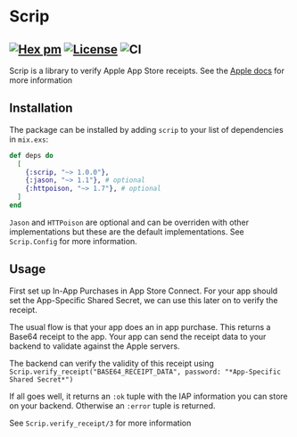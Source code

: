 # Scrip

## [![Hex pm](http://img.shields.io/hexpm/v/scrip.svg?style=flat)](https://hex.pm/packages/scrip) [![License](https://img.shields.io/badge/License-MIT-blue.svg)](https://opensource.org/licenses/MIT) ![CI](https://github.com/maartenvanvliet/scrip/workflows/CI/badge.svg)

<!-- MDOC !-->

Scrip is a library to verify Apple App Store receipts. See the [Apple docs](https://developer.apple.com/documentation/appstorereceipts) for more information

## Installation

The package can be installed by adding `scrip` to your list of dependencies in `mix.exs`:

```elixir
def deps do
  [
    {:scrip, "~> 1.0.0"},
    {:jason, "~> 1.1"}, # optional
    {:httpoison, "~> 1.7"}, # optional
  ]
end
```

`Jason` and `HTTPoison` are optional and can be overriden with other implementations
but these are the default implementations. See `Scrip.Config` for more information.

## Usage

First set up In-App Purchases in App Store Connect. For your app should set the App-Specific Shared Secret, we can
use this later on to verify the receipt.

The usual flow is that your app does an in app purchase. This returns a Base64 receipt to the app. Your app can send the
receipt data to your backend to validate against the Apple servers.

The backend can verify the validity of this receipt using `Scrip.verify_receipt("BASE64_RECEIPT_DATA", password: "*App-Specific Shared Secret*")`

If all goes well, it returns an `:ok` tuple with the IAP information you can store on your backend.
Otherwise an `:error` tuple is returned.

See `Scrip.verify_receipt/3` for more information
